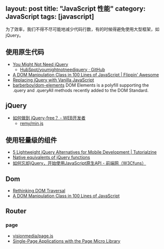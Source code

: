 layout: post
title: "JavaScript 性能"
category: JavaScript
tags: [javascript]
--- 
为了效率，我们不得不尽可能地减少代码行数，有的时候得避免使用大型框架，如jQuery。

## 使用原生代码

- [You Might Not Need jQuery](http://youmightnotneedjquery.com/?utm_source=javascriptweekly&utm_medium=email)
    - [HubSpot/youmightnotneedjquery · GitHub](https://github.com/HubSpot/YouMightNotNeedjQuery)
- [A DOM Manipulation Class in 100 Lines of JavaScript | Flippin' Awesome](http://flippinawesome.org/2014/03/10/a-dom-manipulation-class-in-100-lines-of-javascript/)
- [Replacing jQuery with Vanilla JavaScript](http://flippinawesome.org/2014/05/05/replacing-jquery-with-vanilla-javascript/?-jquery-with-vanilla-javascript)
- [barberboy/dom-elements](https://github.com/barberboy/dom-elements) DOM Elements is a polyfill supporting the .query and .queryAll methods recently added to the DOM Standard.

## jQuery

- [如何做到 jQuery-free？ - WEB开发者](http://www.admin10000.com/document/2043.html)
	- [remy/min.js](https://github.com/remy/min.js)

## 使用轻量级的组件

- [5 Lightweight jQuery Alternatives for Mobile Development | Tutorialzine](http://tutorialzine.com/2012/04/5-lightweight-jquery-alternatives/)
- [Native equivalents of jQuery functions](http://www.leebrimelow.com/native-methods-jQuery/)
- [如何忘却jQuery，开始使用JavaScript原生API - 前端网（W3Cfuns）](http://www.w3cfuns.com/article-5599069-1-1.html)

## Dom

- [Rethinking DOM Traversal](http://flippinawesome.org/2014/05/12/rethinking-dom-traversal)
- [A DOM Manipulation Class in 100 Lines of JavaScript](http://flippinawesome.org/2014/03/10/a-dom-manipulation-class-in-100-lines-of-javascript/)

## Router

### page

- [visionmedia/page.js](https://github.com/visionmedia/page.js)
- [Single-Page Applications with the Page Micro Library](http://flippinawesome.org/2014/04/28/single-page-applications-with-the-page-micro-library/?-page-applications-with-the-page-micro-library)